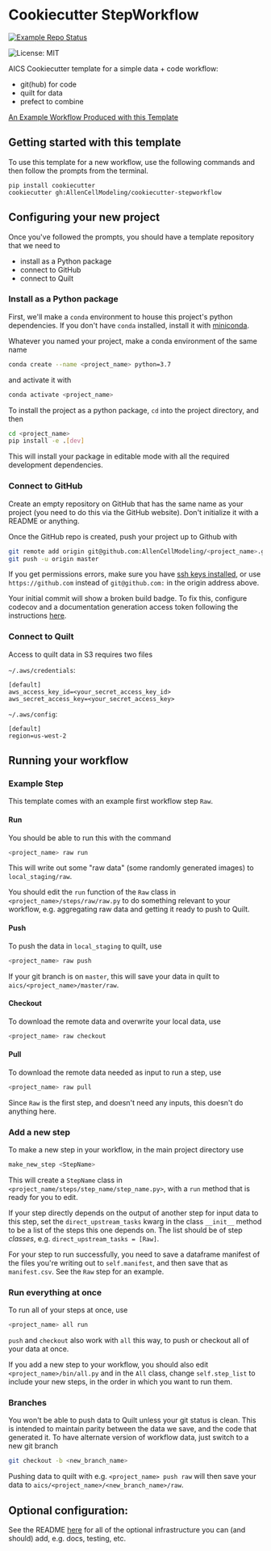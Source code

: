# Cookiecutter StepWorkflow

[![Example Repo Status](https://github.com/AllenCellModeling/cookiecutter-stepworkflow/workflows/Build%20Example%20Repo/badge.svg)](https://github.com/AllenCellModeling/cookiecutter-stepworkflow/tree/example-build)

![License: MIT](https://img.shields.io/badge/License-MIT-blue.svg)

AICS Cookiecutter template for a simple data + code workflow:

  - git(hub) for code
  - quilt for data
  - prefect to combine

[An Example Workflow Produced with this Template](https://github.com/AllenCellModeling/example_step_workflow)

## Getting started with this template
To use this template for a new workflow, use the following commands and then follow the
prompts from the terminal.

```
pip install cookiecutter
cookiecutter gh:AllenCellModeling/cookiecutter-stepworkflow
```

## Configuring your new project
Once you've followed the prompts, you should have a template repository that we need to

  - install as a Python package
  - connect to GitHub
  - connect to Quilt

### Install as a Python package
First, we'll make a `conda` environment to house this project's python dependencies.
If you don't have `conda` installed, install it with
[miniconda](https://docs.conda.io/en/latest/miniconda.html).

Whatever you named your project, make a conda environment of the same name

```bash
conda create --name <project_name> python=3.7
```

and activate it with

```bash
conda activate <project_name>
```

To install the project as a python package, `cd` into the project directory, and then

```bash
cd <project_name>
pip install -e .[dev]
```

This will install your package in editable mode with all the required development
dependencies.

### Connect to GitHub

Create an empty repository on GitHub that has the same name as your project (you need
to do this via the GitHub website). Don't initialize it with a README or anything.

Once the GitHub repo is created, push your project up to Github with

```bash
git remote add origin git@github.com:AllenCellModeling/<project_name>.git
git push -u origin master
```

If you get permissions errors, make sure you have [ssh keys installed](https://help.github.com/en/github/authenticating-to-github/generating-a-new-ssh-key-and-adding-it-to-the-ssh-agent),
or use `https://github.com` instead of `git@github.com:` in the origin address above.

Your initial commit will show a broken build badge. To fix this, configure codecov and
a documentation generation access token following the instructions
[here](https://github.com/AllenCellModeling/cookiecutter-pypackage).

### Connect to Quilt

Access to quilt data in S3 requires two files

`~/.aws/credentials`:

```
[default]
aws_access_key_id=<your_secret_access_key_id>
aws_secret_access_key=<your_secret_access_key>
```

`~/.aws/config`:

```
[default]
region=us-west-2
```

## Running your workflow

### Example Step
This template comes with an example first workflow step `Raw`.  

#### Run
You should be able to run this with the command

```bash
<project_name> raw run
```

This will write out some "raw data" (some randomly generated images) to
`local_staging/raw`.

You should edit the `run` function of the `Raw` class in
`<project_name>/steps/raw/raw.py` to do something relevant to your workflow, e.g.
aggregating raw data and getting it ready to push to Quilt.

#### Push
To push the data in `local_staging` to quilt, use

```bash
<project_name> raw push
```

If your git branch is on `master`, this will save your data in quilt to
`aics/<project_name>/master/raw`.

#### Checkout
To download the remote data and overwrite your local data, use

```bash
<project_name> raw checkout
```

#### Pull
To download the remote data needed as input to run a step, use

```bash
<project_name> raw pull
```

Since `Raw` is the first step, and doesn't need any inputs, this doesn't do anything
here.

### Add a new step
To make a new step in your workflow, in the main project directory use

```bash
make_new_step <StepName>
```

This will create a `StepName` class in `<project_name/steps/step_name/step_name.py>`,
with a `run` method that is ready for you to edit.

If your step directly depends on the output of another step for input data to this
step, set the `direct_upstream_tasks` kwarg in the class `__init__` method to be a list
of the steps this one depends on. The list should be of step _classes_, e.g.
`direct_upstream_tasks = [Raw]`.

For your step to run successfully, you need to save a dataframe manifest of the files
you're writing out to `self.manifest`, and then save that as `manifest.csv`.  See the
`Raw` step for an example.

### Run everything at once
To run all of your steps at once, use

```bash
<project_name> all run
```

`push` and `checkout` also work with `all` this way, to push or checkout all of your
data at once.

If you add a new step to your workflow, you should also edit
`<project_name>/bin/all.py` and in the `All` class, change `self.step_list` to include
your new steps, in the order in which you want to run them.

### Branches

You won't be able to push data to Quilt unless your git status is clean. This is
intended to maintain parity between the data we save, and the code that generated it.
To have alternate version of workflow data, just switch to a new git branch

```bash
git checkout -b <new_branch_name>
```

Pushing data to quilt with e.g. `<project_name> push raw` will then save your data to
`aics/<project_name>/<new_branch_name>/raw`.

## Optional configuration:
See the README [here](https://github.com/AllenCellModeling/cookiecutter-pypackage) for
all of the optional infrastructure you can (and should) add, e.g. docs, testing, etc.
